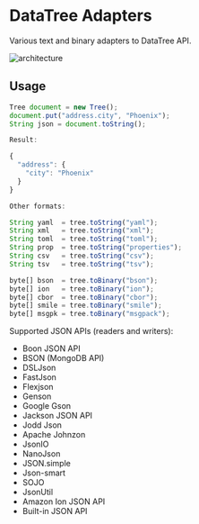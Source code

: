 # DataTree Adapters
Various text and binary adapters to DataTree API.

 ![architecture](https://github.com/berkesa/datatree/blob/master/architecture.png)

## Usage

```javascript
Tree document = new Tree();
document.put("address.city", "Phoenix");
String json = document.toString();

Result:

{
  "address": {
    "city": "Phoenix"
  }
}

Other formats:

String yaml  = tree.toString("yaml");
String xml   = tree.toString("xml");
String toml  = tree.toString("toml");
String prop  = tree.toString("properties");
String csv   = tree.toString("csv");
String tsv   = tree.toString("tsv");

byte[] bson  = tree.toBinary("bson");
byte[] ion   = tree.toBinary("ion");
byte[] cbor  = tree.toBinary("cbor");
byte[] smile = tree.toBinary("smile");
byte[] msgpk = tree.toBinary("msgpack");
```

Supported JSON APIs (readers and writers):

- Boon JSON API
- BSON (MongoDB API)
- DSLJson
- FastJson
- Flexjson
- Genson
- Google Gson
- Jackson JSON API
- Jodd Json
- Apache Johnzon
- JsonIO
- NanoJson
- JSON.simple
- Json-smart
- SOJO
- JsonUtil
- Amazon Ion JSON API
- Built-in JSON API
